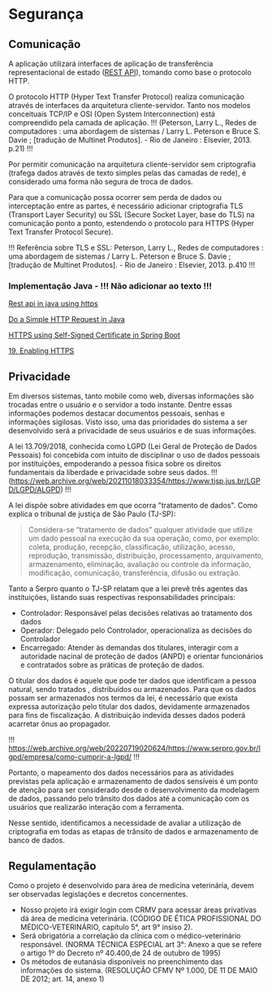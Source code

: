 # Segurança

## Comunicação

A aplicação utilizará interfaces de aplicação de transferência representacional de estado ([REST API](http://web.archive.org/web/20220823172419/https://www.redhat.com/en/topics/api/what-is-a-rest-api)), tomando como base o protocolo HTTP.

O protocolo HTTP (Hyper Text Transfer Protocol) realiza comunicação através de interfaces da arquitetura cliente-servidor. Tanto nos modelos conceituais TCP/IP e OSI (Open System Interconnection)  está compreendido pela camada de aplicação. !!! (Peterson, Larry L., Redes de computadores : uma abordagem de sistemas / Larry L. Peterson e Bruce S. Davie ; [tradução de
Multinet Produtos]. - Rio de Janeiro : Elsevier, 2013. p.21) !!!

Por permitir comunicação na arquitetura cliente-servidor sem criptografia (trafega dados através de texto simples pelas das camadas de rede), é considerado uma forma não segura de troca de dados. 

Para que a comunicação possa ocorrer sem perda de dados ou interceptação entre as partes, é necessário adicionar criptografia TLS (Transport Layer Security) ou SSL (Secure Socket Layer, base do TLS) na comunicação ponto a ponto, estendendo o protocolo para HTTPS (Hyper Text Transfer Protocol Secure).

!!! Referência sobre TLS e SSL: Peterson, Larry L., Redes de computadores : uma abordagem de sistemas / Larry L. Peterson e Bruce S. Davie ; [tradução de
Multinet Produtos]. - Rio de Janeiro : Elsevier, 2013. p.410 !!!

### Implementação Java - !!! Não adicionar ao texto !!!

[Rest api in java using https](https://stackoverflow.com/questions/60976773/rest-api-in-java-using-https)

[Do a Simple HTTP Request in Java](https://www.baeldung.com/java-http-request)

[HTTPS using Self-Signed Certificate in Spring Boot](https://www.baeldung.com/spring-boot-https-self-signed-certificate)

[19. Enabling HTTPS](https://docs.spring.io/spring-cloud-skipper/docs/1.0.0.BUILD-SNAPSHOT/reference/html/configuration-security-enabling-https.html)

## Privacidade

Em diversos sistemas, tanto mobile como web, diversas informações são trocadas entre o usuário e o servidor a todo instante. Dentre essas informações podemos destacar documentos pessoais, senhas e informações sigilosas. Visto isso, uma das prioridades do sistema a ser desenvolvido será a privacidade de seus usuários e de suas informações. 

A lei 13.709/2018, conhecida como LGPD (Lei Geral de Proteção de Dados Pessoais) foi concebida com intuito de disciplinar o uso de dados pessoais por instituições, empoderando a pessoa física sobre os direitos fundamentais da liberdade e privacidade sobre seus dados.
!!! (https://web.archive.org/web/20211018033354/https://www.tjsp.jus.br/LGPD/LGPD/ALGPD) !!!

A lei dispõe sobre atividades em que ocorra "tratamento de dados". Como explica o tribunal de justiça de São Paulo (TJ-SP):
> Considera-se “tratamento de dados” qualquer atividade que utilize um dado pessoal na execução da sua operação, como, por exemplo: coleta, produção, recepção, classificação, utilização, acesso, reprodução, transmissão, distribuição, processamento, arquivamento, armazenamento, eliminação, avaliação ou controle da informação, modificação, comunicação, transferência, difusão ou extração.

Tanto a Serpro quanto o TJ-SP relatam que a lei prevê três agentes das instituições, listando suas respectivas responsabilidades principais:
- Controlador: Responsável pelas decisões relativas ao tratamento dos dados
- Operador: Delegado pelo Controlador, operacionaliza as decisões do Controlador
- Encarregado: Atender às demandas dos titulares, interagir com a autoridade nacinal de proteção de dados (ANPD) e orientar funcionários e contratados sobre as práticas de proteção de dados.

O titular dos dados é aquele que pode ter dados que identificam a pessoa natural, sendo tratados , distribuídos ou armazenados. Para que os dados possam ser armazenados nos termos da lei, é necessário que exista expressa autorização pelo titular dos dados, devidamente armazenados para fins de fiscalização.
A distribuição indevida desses dados poderá acarretar ônus ao propagador.

!!! https://web.archive.org/web/20220719020624/https://www.serpro.gov.br/lgpd/empresa/como-cumprir-a-lgpd/ !!!

Portanto, o mapeamento dos dados necessários para as atividades previstas pela aplicação e armazenamento de dados sensíveis é um ponto de atenção para ser considerado desde o desenvolvimento da modelagem de dados, passando pelo trânsito dos dados até a comunicação com os usuários que realizarão interação com a ferramenta.

Nesse sentido, identificamos a necessidade de avaliar a utilização de criptografia em todas as etapas de trânsito de dados e armazenamento de banco de dados.

## Regulamentação

Como o projeto é desenvolvido para área de medicina veterinária, devem ser observadas legislações e decretos concernentes.

- Nosso projeto irá exigir login com CRMV para acessar áreas privativas dá área de medicina veterinária. (CÓDIGO DE ÉTICA PROFISSIONAL DO MÉDICO-VETERINÁRIO, capítulo 5°, art 9° insiso 2).
- Será obrigatória a correlação da clínica com o médico-veterinário responsável. (NORMA TÉCNICA ESPECIAL art 3°: Anexo a que se refere o artigo 1º do Decreto nº 40.400,de 24 de outubro de 1995)
- Os métodos de eutanásia disponíveis no preenchimento das informações do sistema. (RESOLUÇÃO CFMV Nº 1.000, DE 11 DE MAIO DE 2012; art. 14, anexo 1)
